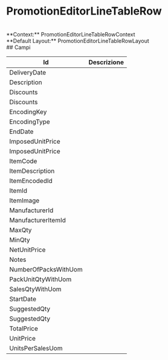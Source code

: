 # PromotionEditorLineTableRow

<br/>
**Context:** PromotionEditorLineTableRowContext
<br/>
**Default Layout:** PromotionEditorLineTableRowLayout



<br/>
## Campi

| Id | Descrizione | 
| --- | --- | 
| DeliveryDate |  | 
| Description |  | 
| Discounts |  | 
| Discounts |  | 
| EncodingKey |  | 
| EncodingType |  | 
| EndDate |  | 
| ImposedUnitPrice |  | 
| ImposedUnitPrice |  | 
| ItemCode |  | 
| ItemDescription |  | 
| ItemEncodedId |  | 
| ItemId |  | 
| ItemImage |  | 
| ManufacturerId |  | 
| ManufacturerItemId |  | 
| MaxQty |  | 
| MinQty |  | 
| NetUnitPrice |  | 
| Notes |  | 
| NumberOfPacksWithUom |  | 
| PackUnitQtyWithUom |  | 
| SalesQtyWithUom |  | 
| StartDate |  | 
| SuggestedQty |  | 
| SuggestedQty |  | 
| TotalPrice |  | 
| UnitPrice |  | 
| UnitsPerSalesUom |  |
